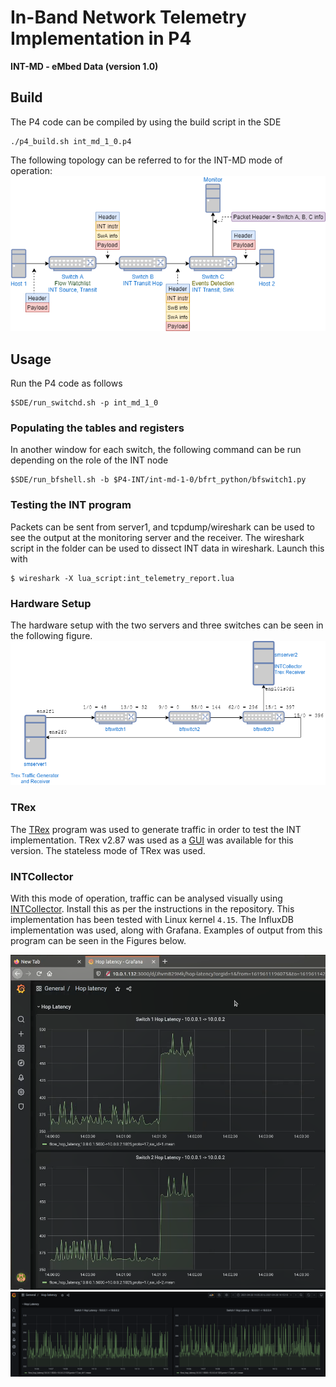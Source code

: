 # In-Band Network Telemetry Implementation in P4

**INT-MD - eMbed Data (version 1.0)**

## Build

The P4 code can be compiled by using the build script in the SDE
```
./p4_build.sh int_md_1_0.p4
```

The following topology can be referred to for the INT-MD mode of operation:
![INT-MD](../figures/int-md.png)

## Usage

Run the P4 code as follows
```
$SDE/run_switchd.sh -p int_md_1_0
```

### Populating the tables and registers

In another window for each switch, the following command can be run depending on the role of the INT node
```
$SDE/run_bfshell.sh -b $P4-INT/int-md-1-0/bfrt_python/bfswitch1.py
```

### Testing the INT program

Packets can be sent from server1, and tcpdump/wireshark can be used to see the output at the monitoring server and the receiver. The wireshark script in the folder can be used to dissect INT data in wireshark. Launch this with 
```
$ wireshark -X lua_script:int_telemetry_report.lua
```

### Hardware Setup

The hardware setup with the two servers and three switches can be seen in the following figure. 
![Hardware setup](../figures/hardware_topo.png)


### TRex

The [TRex](https://trex-tgn.cisco.com/) program was used to generate traffic in order to test the INT implementation. TRex v2.87 was used as a [GUI](https://github.com/cisco-system-traffic-generator/trex-stateless-gui) was available for this version. The stateless mode of TRex was used. 

### INTCollector

With this mode of operation, traffic can be analysed visually using [INTCollector](https://gitlab.com/tunv_ebpf/BPFCollector/). Install this as per the instructions in the repository. This implementation has been tested with Linux kernel `4.15`. The InfluxDB implementation was used, along with Grafana. Examples of output from this program can be seen in the Figures below. 

![Example 1](../figures/grafana-example.png)
![Example 2](../figures/grafana-example-2.png)
